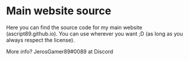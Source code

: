 # Main website source
Here you can find the source code for my main website (ascript89.github.io).
You can use wherever you want ;D (as long as you always respect the license).

More info? JerosGamer89#0089 at Discord
